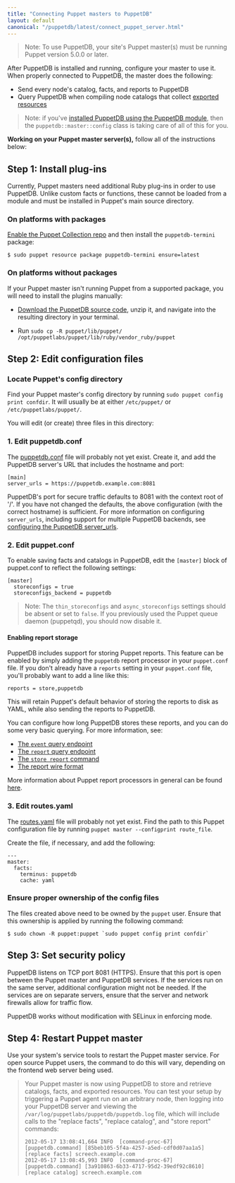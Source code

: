 ```yaml
---
title: "Connecting Puppet masters to PuppetDB"
layout: default
canonical: "/puppetdb/latest/connect_puppet_server.html"
---
```


[puppetdb_download]: http://downloads.puppetlabs.com/puppetdb
[puppetdb_conf]: ./puppetdb_connection.html
[routes_yaml]: {{puppet}}/config_file_routes.html
[exported]: {{puppet}}/lang_exported.html
[install_via_module]: ./install_via_module.html
[report_processors]: {{puppet}}/reporting_about.html
[event]: ./api/query/v4/events.html
[report]: ./api/query/v4/reports.html
[store_report]: ./api/command/v1/commands.html#store-report-version-7
[report_format]: ./api/wire_format/report_format_v5.html
[puppetdb_server_urls]: ./puppetdb_connection.html#serverurls

> Note: To use PuppetDB, your site's Puppet master(s) must be running
> Puppet version 5.0.0 or later.

After PuppetDB is installed and running, configure your master to use it. When properly connected to PuppetDB, the master does the following:

* Send every node's catalog, facts, and reports to PuppetDB
* Query PuppetDB when compiling node catalogs that collect [exported resources][exported]

> Note: if you've [installed PuppetDB using the PuppetDB module][install_via_module], then the `puppetdb::master::config` class is taking care of all of this for you.

 **Working on your Puppet master server(s),** follow all of the instructions below:

## Step 1: Install plug-ins

Currently, Puppet masters need additional Ruby plug-ins in order to use PuppetDB. Unlike custom facts or functions, these cannot be loaded from a module and must be installed in Puppet's main source directory.

### On platforms with packages

[Enable the Puppet Collection repo]({{puppet}}/puppet_collections.html) and then install the `puppetdb-termini` package:

    $ sudo puppet resource package puppetdb-termini ensure=latest

### On platforms without packages

If your Puppet master isn't running Puppet from a supported package, you will need to install the plugins manually:

* [Download the PuppetDB source code][puppetdb_download], unzip it, and navigate into the resulting directory in your terminal.

* Run `sudo cp -R puppet/lib/puppet/ /opt/puppetlabs/puppet/lib/ruby/vendor_ruby/puppet`

## Step 2: Edit configuration files

### Locate Puppet's config directory

Find your Puppet master's config directory by running `sudo puppet config print confdir`. It will usually be at either `/etc/puppet/` or `/etc/puppetlabs/puppet/`.

You will edit (or create) three files in this directory:

### 1. Edit puppetdb.conf

The [puppetdb.conf][puppetdb_conf] file will probably not yet exist. Create it, and add the PuppetDB server's URL that includes the hostname and port:

    [main]
    server_urls = https://puppetdb.example.com:8081

PuppetDB's port for secure traffic defaults to 8081 with the context root of '/'. If you have not changed the defaults, the above configuration (with the correct hostname) is sufficient. For more information on configuring `server_urls`, including support for multiple PuppetDB backends, see [configuring the PuppetDB server_urls][puppetdb_server_urls].

### 2. Edit puppet.conf

To enable saving facts and catalogs in PuppetDB, edit the `[master]` block of puppet.conf to reflect the following settings:

    [master]
      storeconfigs = true
      storeconfigs_backend = puppetdb

> Note: The `thin_storeconfigs` and `async_storeconfigs` settings should be absent or set to `false`. If you previously used the Puppet queue daemon (puppetqd), you should now disable it.

#### Enabling report storage

PuppetDB includes support for storing Puppet reports. This feature can be
enabled by simply adding the `puppetdb` report processor in your `puppet.conf`
file. If you don't already have a `reports` setting in your `puppet.conf`
file, you'll probably want to add a line like this:

    reports = store,puppetdb

This will retain Puppet's default behavior of storing the reports to disk as YAML,
while also sending the reports to PuppetDB.

You can configure how long PuppetDB stores these reports, and you can do some
very basic querying. For more information, see:

* [The `event` query endpoint][event]
* [The `report` query endpoint][report]
* [The `store report` command][store_report]
* [The report wire format][report_format]

More information about Puppet report processors in general can be found
[here][report_processors].

### 3. Edit routes.yaml

The [routes.yaml][routes_yaml] file will probably not yet exist. Find the path to this Puppet configuration file by running `puppet master --configprint route_file`.

Create the file, if necessary, and add the following:

    ---
    master:
      facts:
        terminus: puppetdb
        cache: yaml

### Ensure proper ownership of the config files

The files created above need to be owned by the `puppet` user. Ensure that
this ownership is applied by running the following command:

    $ sudo chown -R puppet:puppet `sudo puppet config print confdir`

## Step 3: Set security policy

PuppetDB listens on TCP port 8081 (HTTPS). Ensure that this port is open between
the Puppet master and PuppetDB services. If the services run on the same server, additional configuration might not be needed. If the services are on separate
servers, ensure that the server and network firewalls allow for traffic flow.

PuppetDB works without modification with SELinux in enforcing mode.

## Step 4: Restart Puppet master

Use your system's service tools to restart the Puppet master service. For open source Puppet users, the command to do this will vary, depending on the frontend web server being used.

> Your Puppet master is now using PuppetDB to store and retrieve catalogs, facts, and exported resources. You can test your setup by triggering a Puppet agent run on an arbitrary node, then logging into your PuppetDB server and viewing the `/var/log/puppetlabs/puppetdb/puppetdb.log` file, which will include calls to the "replace facts", "replace catalog", and "store report" commands:
>
>     2012-05-17 13:08:41,664 INFO  [command-proc-67] [puppetdb.command] [85beb105-5f4a-4257-a5ed-cdf0d07aa1a5] [replace facts] screech.example.com
>     2012-05-17 13:08:45,993 INFO  [command-proc-67] [puppetdb.command] [3a910863-6b33-4717-95d2-39edf92c8610] [replace catalog] screech.example.com
